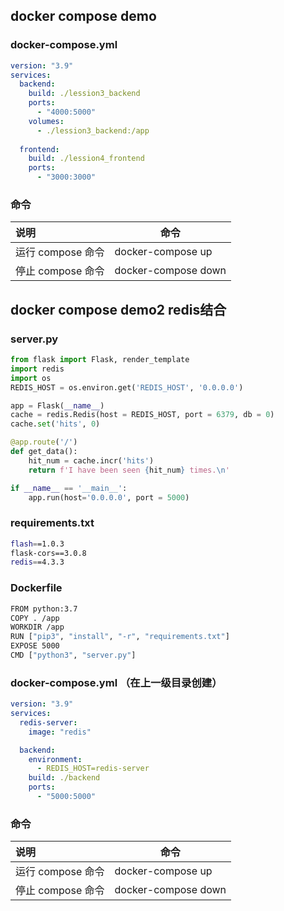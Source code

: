## docker compose demo


### docker-compose.yml

```yml
version: "3.9"
services:
  backend:
    build: ./lession3_backend
    ports: 
      - "4000:5000"
    volumes:
      - ./lession3_backend:/app
  
  frontend:
    build: ./lession4_frontend
    ports:
      - "3000:3000"
```


### 命令


| 说明 |  命令  |
| :-- | --  |
|运行  compose 命令 | docker-compose up |
|停止  compose 命令 | docker-compose down |


## docker compose demo2 redis结合

### server.py

```python
from flask import Flask, render_template
import redis
import os
REDIS_HOST = os.environ.get('REDIS_HOST', '0.0.0.0')

app = Flask(__name__)
cache = redis.Redis(host = REDIS_HOST, port = 6379, db = 0)
cache.set('hits', 0)

@app.route('/')
def get_data():
    hit_num = cache.incr('hits')
    return f'I have been seen {hit_num} times.\n'

if __name__ == '__main__':
    app.run(host='0.0.0.0', port = 5000)
```

### requirements.txt

```sh
flash==1.0.3
flask-cors==3.0.8
redis==4.3.3
```

### Dockerfile
```sh
FROM python:3.7
COPY . /app
WORKDIR /app
RUN ["pip3", "install", "-r", "requirements.txt"]
EXPOSE 5000
CMD ["python3", "server.py"]

```

### docker-compose.yml   （在上一级目录创建）

```yml
version: "3.9"
services:
  redis-server:
    image: "redis"

  backend:
    environment:
      - REDIS_HOST=redis-server
    build: ./backend
    ports:
      - "5000:5000"

```

### 命令
| 说明 |  命令  |
| :-- | --  |
|运行  compose 命令 | docker-compose up |
|停止  compose 命令 | docker-compose down |
